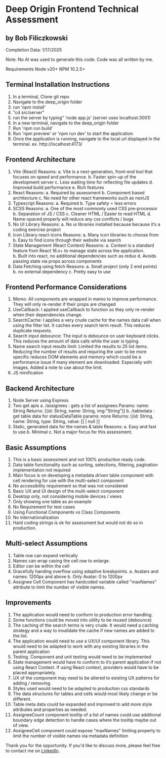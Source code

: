 # Deep Origin Frontend Technical Assessment
## by Bob Filiczkowski
Completion Data: 1/17/2025

Note: No AI was used to generate this code. Code was all written by me.

Requirements
Node v20+
NPM 10.2.5+

## Terminal Installation Instructions
1. In a terminal, Clone git repo
2. Navigate to the deep_origin folder
3. run 'npm install’
4. "cd src/server"
4. run the server by typing" 'node app.js' (server uses localhost:3001)
5. In a new terminal, navigate to the deep_origin folder
6. Run 'npm run build'
7. Run 'npm preview' or 'npm run dev' to start the application
7. Once the application is running, navigate to the local url displayed in the terminal.
   ex. http://localhost:4173/

## Frontend Architecture
1. Vite (React)
  Reasons: 
     a. Vite is a next-generation, front-end tool that focuses on speed and performance.
     b. Faster spin-up of the development server
     c. Less waiting time for reflecting file updates
     d. Improved build performance
     e. Rich features
2. React
  Reasons:
    a. Required by assessment
    b. Component based architecture
    c. No need for other react frameworks such as nextJS
3. Typescript
  Reasons:
    a. Required
    b. Type safety = less errors
4. SCSS
  Reasons:
    a. One of the most commonly used CSS pre-processor
    b. Separation of JS / CSS
    c. Cleaner HTML / Easier to read HTML
    d. Name-spaced properly will reduce any css conflicts / bugs
5. No UI Library
  Reasons:
    a. No ui libraries installed because because it’s a coding 	exercise project
6. Icon Library react-icons
  Reasons:
    a. Many icon libraries to choose from
    b. Easy to find icons through their website via search
7. State Management (React Context)
  Reasons:
    a. Context is a standard feature from React 16.x+ to manage state across the application.    
	  b. Built into react, no additional dependencies such as redux
    d. Avoids passing state via props across components
8. Data Fetching using fetch
  Reasons:
    a. Small project (only 2 end points)
    b. no external dependency
    c. Pretty easy to use

## Frontend Performance Considerations
1. Memo: All components are wrapped in memo to improve performance. They will only re-render if their props are changed
2. UseCallback: I applied useCallback to function so they only re-render when their dependencies change.
3. SearchCache: I applies a very crude cache for the names data call when using the filter list. It caches every search term result. This reduces duplicate requests. 
4. Search input debounce: The input is debounce on user keyboard clicks. This reduces the amount of data calls while the user is typing.
5. Name search input results limit: Limited the results to 25 list items. Reducing the number of results and requiring the user to be more specific reduces DOM elements and memory which could be a performance issue if many element are downloaded. Especially with images. Added a note to use about the limit.
6. JS minification

## Backend Architecture
1. Node Server using Express
2. Two get apis
	a. /assignees : gets a list of assignees
		Params: name: String
		Returns: [{id: String, name: String, img:”String”}]
	b. /tabledata : get table data for statusDataTable
		params: none		Returns: [{id: String, name: String, type: String, value: [] | null }]
3. Static, generated data for the names & table
  Reasons:
    a. Easy and fast to use
    b. Minimal
    c. Not a major focus for this assessment.

## Basic Assumptions
 1. This is a basic assessment and not 100% production ready code.
 2. Data table functionality such as sorting, selections, filtering, pagination implementation not required
 3. Main focus is on developing a metadata driven table component with cell rendering for use with the multi-select component
 4. No accessibility requirement so that was not considered
 5. Basic UX and UI design of the multi-select component
 8. Desktop only, not considering mobile devices / views
 9. Only showing one table as an example
 10. No Requirement for test cases
 11. Using Functional Components vs Class Components
 12. No internationalization
 13. Hard coding strings is ok for assessment but would not do so in production.

## Multi-select Assumptions
1. Table row can expand vertically
2. Names can wrap casing the cell row to enlarge.
3. Editor can be within the cell
4. Gracefully handing overflow using adaptive breakpoints. 
  a. Avatars and names: 1200px and above
  b. Only Avatar: 0 to 1200px
5. Assignee Cell Component has hardcoded variable called "maxNames" attribute to limit the number of visible names.

## Improvements
1. The application would need to conform to production error handling.
2. Some functions could be moved into utility to be reused (debounce)
3. The caching of the search terms is very crude. It would need a caching strategy and a way to invalidate the cache if new names are added to the list. 
4. The application would need to use a UX/UI component library. This would need to be adapted to work with any existing libraries in the parent application
5. Testing. Component and unit testing would need to be implemented
6. State management would have to conform to it’s parent application if not using React Context. If using React context, providers would have to be placed appropriately.
7. UX of the component may need to be altered to existing UX patterns for adding / removing.
8. Styles used would need to be adapted to production css standards
9. The data structures for tables and cells would most likely change or be different.
10. Table meta data could be expanded and improved to add more style attributes and properties as needed.
11. AssigneeCount component tooltip of a list of names could use additional boundary edge detection to handle cases where the tooltip maybe out of view.
12. AssigneeCell component could expose "maxNames" limiting property to limit the number of visible names via metadata definition

Thank you for the opportunity. If you'd like to discuss more, please feel free to contact me on [LinkedIn](http://www.linkedin.com/in/heybob).